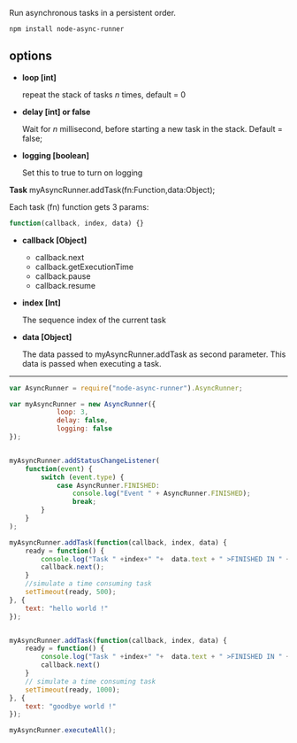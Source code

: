 Run asynchronous tasks in a persistent order.

```
npm install node-async-runner
```

**options**
----

* **loop [int]**

  repeat the stack of tasks *n* times, default = 0

* **delay [int] or false**
  
  Wait for *n* millisecond, before starting a new task in the stack. Default = false;

  
*  **logging [boolean]**

   Set this to true to turn on logging

**Task**
myAsyncRunner.addTask(fn:Function,data:Object);
   
   
Each task (fn) function gets 3 params:

``` js
function(callback, index, data) {}
```




* **callback [Object]**

  - callback.next
  - callback.getExecutionTime
  - callback.pause
  - callback.resume

* **index [Int]**

  The sequence index of the current task
  
* **data [Object]**

  The data passed to myAsyncRunner.addTask as second parameter. This data is passed when executing a task.
  
----

``` js
var AsyncRunner = require("node-async-runner").AsyncRunner;

var myAsyncRunner = new AsyncRunner({
            loop: 3,
            delay: false,
            logging: false
});


myAsyncRunner.addStatusChangeListener(
    function(event) {
        switch (event.type) {
            case AsyncRunner.FINISHED:
                console.log("Event " + AsyncRunner.FINISHED);
                break;
        }
    }
);

myAsyncRunner.addTask(function(callback, index, data) {
    ready = function() {
        console.log("Task " +index+" "+  data.text + " >FINISHED IN " + callback.getExecutionTime());
        callback.next();
    }
    //simulate a time consuming task
    setTimeout(ready, 500);
}, {
    text: "hello world !"
});


myAsyncRunner.addTask(function(callback, index, data) {
    ready = function() {
        console.log("Task " +index+" "+  data.text + " >FINISHED IN " + callback.getExecutionTime());
        callback.next()
    }
    // simulate a time consuming task
    setTimeout(ready, 1000);
}, {
    text: "goodbye world !"
});

myAsyncRunner.executeAll();
```
